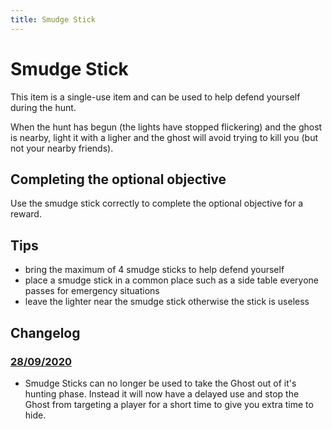 ```yaml
---
title: Smudge Stick
---
```


# Smudge Stick

This item is a single-use item and can be used to help defend yourself during the hunt.

When the hunt has begun (the lights have stopped flickering) and the ghost is nearby, light it with a ligher and the ghost will avoid trying to kill you (but not your nearby friends).

## Completing the optional objective

Use the smudge stick correctly to complete the optional objective for a reward.

## Tips

- bring the maximum of 4 smudge sticks to help defend yourself
- place a smudge stick in a common place such as a side table everyone passes for emergency situations
- leave the lighter near the smudge stick otherwise the stick is useless

## Changelog

### [28/09/2020](https://discordapp.com/channels/435431947963990026/661365069006897154/760183125044101211)

- Smudge Sticks can no longer be used to take the Ghost out of it's hunting phase. Instead it will now have a delayed use and stop the Ghost from targeting a player for a short time to give you extra time to hide.
